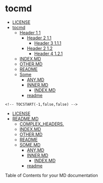 # tocmd

<!-- TOCSTART(-1,true,false) -->
* [LICENSE](LICENSE)
* [tocmd](README.MD)
  * [Header 1 1](doc/myfiles/COMPLEX_HEADERS.md)
    * [Header 2 1.1](doc/myfiles/COMPLEX_HEADERS.md#user-content-header-2-11)
      * [Header 3 1.1.1](doc/myfiles/COMPLEX_HEADERS.md#user-content-header-3-111)
    * [Header 2 1.2](doc/myfiles/COMPLEX_HEADERS.md#user-content-header-2-12)
      * [Header 4 1.2.1](doc/myfiles/COMPLEX_HEADERS.md#user-content-header-4-121)
  * [INDEX.MD](doc/myfiles/INDEX.MD)
  * [OTHER.MD](doc/myfiles/OTHER.MD)
  * [README](doc/myfiles/README)
  * [Some](doc/myfiles/SOME.MD)
    * [ANY.MD](doc/myfiles/other/ANY.MD)
    * [INNER.MD](doc/myfiles/other/INNER.MD)
      * [INDEX.MD](doc/myfiles/other/inner/INDEX.MD)
    * [readme](doc/myfiles/other/readme)

<!-- TOCEND -->

    <!-- TOCSTART(-1,false,false) -->
* [LICENSE](LICENSE)
* [README.MD](README.MD)
  * [COMPLEX_HEADERS.](doc/myfiles/COMPLEX_HEADERS.md)
  * [INDEX.MD](doc/myfiles/INDEX.MD)
  * [OTHER.MD](doc/myfiles/OTHER.MD)
  * [README](doc/myfiles/README)
  * [SOME.MD](doc/myfiles/SOME.MD)
    * [ANY.MD](doc/myfiles/other/ANY.MD)
    * [INNER.MD](doc/myfiles/other/INNER.MD)
      * [INDEX.MD](doc/myfiles/other/inner/INDEX.MD)
    * [readme](doc/myfiles/other/readme)

<!-- TOCEND -->
Table of Contents for your MD documentation
